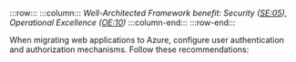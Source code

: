 :::row:::
    :::column:::
        *Well-Architected Framework benefit: Security ([SE:05](/azure/well-architected/security/identity-access)), Operational Excellence ([OE:10](/azure/well-architected/operational-excellence/enable-automation#authentication-and-authorization))*
    :::column-end:::
:::row-end:::

When migrating web applications to Azure, configure user authentication and authorization mechanisms. Follow these recommendations: